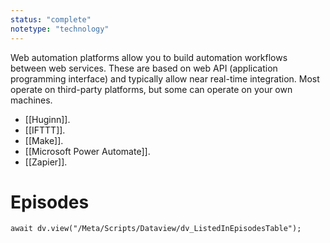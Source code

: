 ```yaml
---
status: "complete"
notetype: "technology"
---
```


Web automation platforms allow you to build automation workflows between web services. These are based on web API (application programming interface) and typically allow near real-time integration. Most operate on third-party platforms, but some can operate on your own machines.

- [[Huginn]].
- [[IFTTT]].
- [[Make]].
- [[Microsoft Power Automate]].
- [[Zapier]].

# Episodes
```dataviewjs
await dv.view("/Meta/Scripts/Dataview/dv_ListedInEpisodesTable");
```
